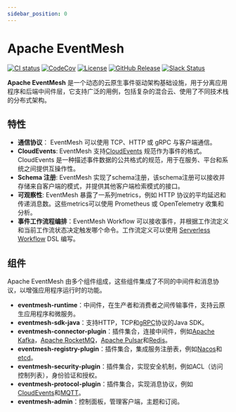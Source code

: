 ```yaml
---
sidebar_position: 0
---
```


# Apache EventMesh

[![CI status](https://img.shields.io/github/actions/workflow/status/apache/eventmesh/ci.yml?logo=github&style=for-the-badge)](https://github.com/apache/eventmesh/actions/workflows/ci.yml)
[![CodeCov](https://img.shields.io/codecov/c/gh/apache/eventmesh/master?logo=codecov&style=for-the-badge)](https://codecov.io/gh/apache/eventmesh)
[![License](https://img.shields.io/github/license/apache/eventmesh?style=for-the-badge)](https://www.apache.org/licenses/LICENSE-2.0.html)
[![GitHub Release](https://img.shields.io/github/v/release/apache/eventmesh?style=for-the-badge)](https://github.com/apache/eventmesh/releases)
[![Slack Status](https://img.shields.io/badge/slack-join_chat-blue.svg?logo=slack&style=for-the-badge)](https://join.slack.com/t/the-asf/shared_invite/zt-1y375qcox-UW1898e4kZE_pqrNsrBM2g)

**Apache EventMesh** 是一个动态的云原生事件驱动架构基础设施，用于分离应用程序和后端中间件层，它支持广泛的用例，包括复杂的混合云、使用了不同技术栈的分布式架构。

## 特性

- **通信协议**： EventMesh 可以使用 TCP、HTTP 或 gRPC 与客户端通信。
- **CloudEvents**: EventMesh 支持[CloudEvents](https://cloudevents.io) 规范作为事件的格式。CloudEvents 是一种描述事件数据的公共格式的规范，用于在服务、平台和系统之间提供互操作性。
- **Schema 注册**: EventMesh 实现了schema注册，该schema注册可以接收并存储来自客户端的模式，并提供其他客户端检索模式的接口。
- **可观察性**: EventMesh 暴露了一系列metrics，例如 HTTP 协议的平均延迟和传递消息数。这些metrics可以使用 Prometheus 或 OpenTelemetry 收集和分析。
- **事件工作流程编排**：EventMesh Workflow 可以接收事件，并根据工作流定义和当前工作流状态决定触发哪个命令。工作流定义可以使用 [Serverless Workflow](https://serverlessworkflow.io) DSL 编写。

## 组件

Apache EventMesh 由多个组件组成，这些组件集成了不同的中间件和消息协议，以增强应用程序运行时的功能。

- **eventmesh-runtime**：中间件，在生产者和消费者之间传输事件，支持云原生应用程序和微服务。
- **eventmesh-sdk-java**：支持HTTP，TCP和[gRPC](https://grpc.io/)协议的Java SDK。
- **eventmesh-connector-plugin**：插件集合，连接中间件，例如[Apache Kafka](https://kafka.apache.org/)，[Apache RocketMQ](https://rocketmq.apache.org/)，[Apache Pulsar](https://pulsar.apache.org/)和[Redis](https://redis.io/)。
- **eventmesh-registry-plugin**：插件集合，集成服务注册表，例如[Nacos](https://nacos.io/)和[etcd](https://etcd.io/)。
- **eventmesh-security-plugin**：插件集合，实现安全机制，例如ACL（访问控制列表），身份验证和授权。
- **eventmesh-protocol-plugin**：插件集合，实现消息协议，例如[CloudEvents](https://cloudevents.io/)和[MQTT](https://mqtt.org/)。
- **eventmesh-admin**：控制面板，管理客户端，主题和订阅。